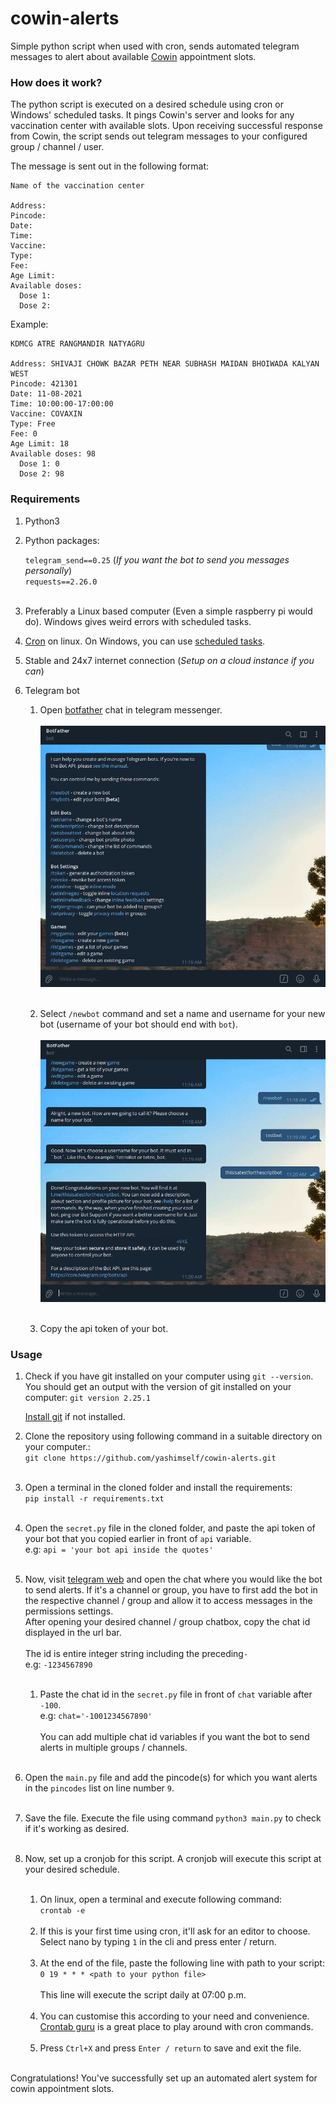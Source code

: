 # cowin-alerts
Simple python script when used with cron, sends automated telegram messages to alert about available [Cowin](https://www.cowin.gov.in/) appointment slots.

### How does it work?
The python script is executed on a desired schedule using cron or Windows' scheduled tasks. It pings Cowin's server and looks for any vaccination center with available slots. Upon receiving successful response from Cowin, the script sends out telegram messages to your configured group / channel / user.


The message is sent out in the following format:

```
Name of the vaccination center

Address: 
Pincode: 
Date: 
Time: 
Vaccine: 
Type: 
Fee: 
Age Limit: 
Available doses: 
  Dose 1: 
  Dose 2:
```

Example:

```
KDMCG ATRE RANGMANDIR NATYAGRU

Address: SHIVAJI CHOWK BAZAR PETH NEAR SUBHASH MAIDAN BHOIWADA KALYAN WEST
Pincode: 421301
Date: 11-08-2021
Time: 10:00:00-17:00:00
Vaccine: COVAXIN
Type: Free
Fee: 0
Age Limit: 18
Available doses: 98
  Dose 1: 0
  Dose 2: 98
```
### Requirements

1. Python3


2. Python packages:

   `telegram_send==0.25` (_If you want the bot to send you messages personally_)<br />
   `requests==2.26.0` <br /><br />
3. Preferably a Linux based computer (Even a simple raspberry pi would do). Windows gives weird errors with scheduled tasks.


4. [Cron](https://stackoverflow.com/questions/1802337/how-to-install-cron) on linux. On Windows, you can use [scheduled tasks](https://www.windowscentral.com/how-create-automated-task-using-task-scheduler-windows-10).


5. Stable and 24x7 internet connection (_Setup on a cloud instance if you can_)


6. Telegram bot
   1. Open [botfather](https://t.me/botfather) chat in telegram messenger.<br /><br />![img.png](resources/img.png)<br /><br />
   
   2. Select `/newbot` command and set a name and username for your new bot (username of your bot should end with `bot`).<br /><br />![img2.png](resources/image2.png)<br /><br />
   3. Copy the api token of your bot.


### Usage

1. Check if you have git installed on your computer using `git --version`. You should get an output with the version of git installed on your computer: `git version 2.25.1`
   
   [Install git](https://git-scm.com/book/en/v2/Getting-Started-Installing-Git) if not installed.


2. Clone the repository using following command in a suitable directory on your computer.:<br />
   `git clone https://github.com/yashimself/cowin-alerts.git` <br /><br />
3. Open a terminal in the cloned folder and install the requirements:<br />`pip install -r requirements.txt`<br /><br />
4. Open the `secret.py` file in the cloned folder, and paste the api token of your bot that you copied earlier in front of `api` variable.<br />
   e.g: `api = 'your bot api inside the quotes'`<br /><br />
5. Now, visit [telegram web](https://web.telegram.org/) and open the chat where you would like the bot to send alerts. If it's a channel or group, you have to first add the bot in the respective channel / group and allow it to access messages in the permissions settings.<br /> After opening your desired channel / group chatbox, copy the chat id displayed in the url bar.<br/><br />The id is entire integer string including the preceding`-`<br />e.g: `-1234567890`<br/><br/>
   1. Paste the chat id in the `secret.py` file in front of `chat` variable after `-100`.<br />
      e.g: `chat='-1001234567890'`<br/><br/>You can add multiple chat id variables if you want the bot to send alerts in multiple groups / channels.<br/><br/>
6. Open the `main.py` file and add the pincode(s) for which you want alerts in the `pincodes` list on line number `9`.<br/><br/>
7. Save the file. Execute the file using command `python3 main.py` to check if it's working as desired.<br/><br/>
8. Now, set up a cronjob for this script. A cronjob will execute this script at your desired schedule.<br/><br/>
   1. On linux, open a terminal and execute following command:<br/>`crontab -e`<br/><br/>
   2. If this is your first time using cron, it'll ask for an editor to choose. Select nano by typing `1` in the cli and press enter / return.<br/><br/>
   3. At the end of the file, paste the following line with path to your script:<br/>
      `0 19 * * * <path to your python file>`<br/><br/>
      This line will execute the script daily at 07:00 p.m.<br/><br/>
   4. You can customise this according to your need and convenience. [Crontab guru](https://crontab.guru/) is a great place to play around with cron commands.<br/><br/>
   5. Press `Ctrl+X` and press `Enter / return` to save and exit the file.<br/><br/>

Congratulations! You've successfully set up an automated alert system for cowin appointment slots. 